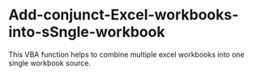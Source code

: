 # Add-conjunct-Excel-workbooks-into-sSngle-workbook
This VBA function helps to combine multiple excel workbooks into one single workbook source. 
